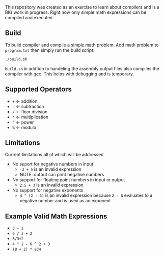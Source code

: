 This repository was created as an exercise to learn about compilers and is a BIG work in progress. Right now only simple math expressions can be compiled and executed. 

## Build

To build compiler and compile a simple math problem. Add math problem to `program.txt` then simply run the build script.

```bash
./build.sh
```
`build.sh` in addtion to handeling the assembly output files also compiles the compiler with gcc. This helps with debugging and is temporary.

## Supported Operators
- `+`  <- addition
- `-`  <- subtraction
- `/`  <- floor division
- `*`  <- multiplication
- `^`  <- power
- `%`  <- modulo

## Limitations

Current limitations all of which will be addressed
- No suport for negative numbers in input
    - `-3 + 5` is an invalid expression
    - NOTE: output can print negative numbers
- No support for floating point numbers in input or output
    - `2.5 + 3` is an invalid expression
- No support for negative exponents
    - `4 ^ (2 - 6)` is an invalid expression because `2 - 6` evaluates to a negative number and is used as an exponent

## Example Valid Math Expressions
- `3 + 2`
- `6 / 3 + 2`
- `6/3+2`
- `4 ^ 2 - 6 ^ 2 + 3`
- `(8 + 2) * 834`
